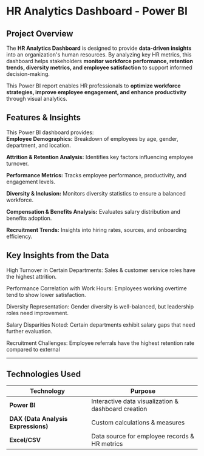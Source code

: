 # HR Analytics Dashboard - Power BI  

##  Project Overview  
The **HR Analytics Dashboard** is designed to provide **data-driven insights** into an organization's human resources. By analyzing key HR metrics, this dashboard helps stakeholders **monitor workforce performance, retention trends, diversity metrics, and employee satisfaction** to support informed decision-making.  

This Power BI report enables HR professionals to **optimize workforce strategies, improve employee engagement, and enhance productivity** through visual analytics.  

##  Features & Insights  
This Power BI dashboard provides:  
**Employee Demographics:** Breakdown of employees by age, gender, department, and location.  

**Attrition & Retention Analysis:** Identifies key factors influencing employee turnover.  

**Performance Metrics:** Tracks employee performance, productivity, and engagement levels.  

**Diversity & Inclusion:** Monitors diversity statistics to ensure a balanced workforce.  

**Compensation & Benefits Analysis:** Evaluates salary distribution and benefits adoption.  

**Recruitment Trends:** Insights into hiring rates, sources, and onboarding efficiency. 

## Key Insights from the Data
 High Turnover in Certain Departments: Sales & customer service roles have the highest attrition.

 Performance Correlation with Work Hours: Employees working overtime tend to show lower satisfaction.
 
 Diversity Representation: Gender diversity is well-balanced, but leadership roles need improvement.
 
 Salary Disparities Noted: Certain departments exhibit salary gaps that need further evaluation.
 
 Recruitment Challenges: Employee referrals have the highest retention rate compared to external

---

##  Technologies Used  
| Technology | Purpose |  
|------------|---------|  
| **Power BI** | Interactive data visualization & dashboard creation |  
| **DAX (Data Analysis Expressions)** | Custom calculations & measures |  
| **Excel/CSV** | Data source for employee records & HR metrics |  

